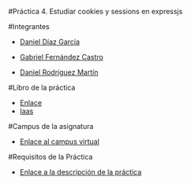 #Práctica 4. Estudiar cookies y sessions en expressjs

#Integrantes

* [Daniel Díaz García](https://alu0100882186.github.io)

* [Gabriel Fernández Castro](https://alu0100885453.github.io)

* [Daniel Rodríguez Martín](https://alu0100886764.github.io)

#Libro de la práctica

* [Enlace ](https://ull-esit-dsi-1617.github.io/estudiar-cookies-y-sessions-en-expressjs-danielr-gabriel-danield-l1-cookies/)
* [Iaas](https://10.6.128.107:8082)

#Campus de la asignatura

* [Enlace al campus virtual](https://campusvirtual.ull.es/1617/course/view.php?id=1136)

#Requisitos de la Práctica

* [Enlace a la descripción de la práctica](https://casianorodriguezleon.gitbooks.io/ull-esit-1617/content/practicas/practicalearningcookies.html)

